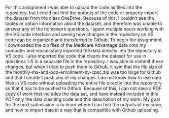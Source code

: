 For this assignment I was able to upload the code as files into the repository, but I could not find the outputs of the code or properly import the dataset from the class OneDrive. Because of this, I couldn’t see the tables or obtain information about the dataset, and therefore was unable to answer any of the homework questions. I spent multiple hours working with the VS code interface and seeing how changes in the repository on VS code can be organized and transferred to Github. To begin the assignment, I downloaded the zip files of the Medicare Advantage data onto my computer and successfully imported the data directly into the repository in VS code. I also imported the code that cleans the dataset for use in questions 1-5 in a separate file in the repository. I was able to commit these changes, but when I tried to push them to Github, it said that the file size of the monthly-ma-and-pdp-enrollment-by-cpsc.zip was too large for Github and that I couldn’t push any of my changes. I do not know how to use data files in VS code without uploading the entire file directly into the repository so that it has to be pushed to Github. Because of this, I can not save a PDF copy of work that includes the data set, and have instead included in this PDF only the data cleaning code and this description of my work. My goal for the next submission is to learn where I can find the outputs of my code, and how to import data in a way that is compatible with Github uploading.
